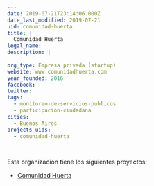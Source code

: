 ```yaml
---
date: 2019-07-21T23:14:06.000Z
date_last_modified: 2019-07-21
uid: comunidad-huerta
title: |
  Comunidad Huerta
legal_name: 
description: |
  
org_type: Empresa privada (startup)
website: www.comunidadhuerta.com
year_founded: 2016
facebook: 
twitter: 
tags:
  - monitoreo-de-servicios-publicos
  - participación-ciudadana
cities: 
  - Buenos Aires
projects_uids:
  - comunidad-huerta

---
```


Esta organización tiene los siguientes proyectos:

- [Comunidad Huerta](/proyectos/comunidad-huerta)
